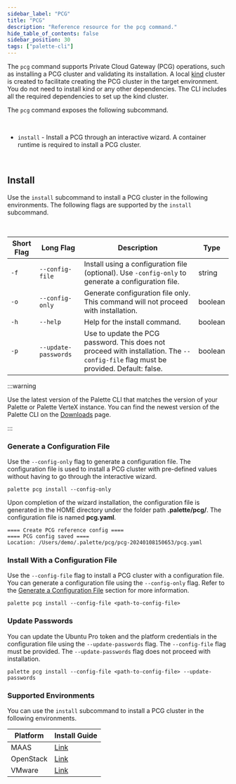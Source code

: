 ```yaml
---
sidebar_label: "PCG"
title: "PCG"
description: "Reference resource for the pcg command."
hide_table_of_contents: false
sidebar_position: 30
tags: ["palette-cli"]
---
```


The `pcg` command supports Private Cloud Gateway (PCG) operations, such as installing a PCG cluster and validating its installation. A local [kind](https://kind.sigs.k8s.io/) cluster is created to facilitate creating the PCG cluster in the target environment. You do not need to install kind or any other dependencies. The CLI includes all the required dependencies to set up the kind cluster.  


The `pcg` command exposes the following subcommand.

  <br />

  * `install` - Install a PCG through an interactive wizard. A container runtime is required to install a PCG cluster.


<br />

## Install

Use the `install` subcommand to install a PCG cluster in the following environments. The following flags are supported by the `install` subcommand.

<br />

  | **Short Flag** | **Long Flag**              | **Description**                                                              | **Type**    |
  |------------|------------------------|--------------------------------------------------------------------------|---------|
  | `-f`       | `--config-file`      |  Install using a configuration file (optional). Use `-config-only` to generate a configuration file.  | string  |
  | `-o`       | `--config-only`      | Generate configuration file only. This command will not proceed with installation.     | boolean    |
  | `-h`       | `--help`             | Help for the install command.                                              | boolean |
  | `-p`       | `--update-passwords` | Use to update the PCG password. This does not proceed with installation. The `--config-file` flag must be provided. Default: false. | boolean |


:::warning

Use the latest version of the Palette CLI that matches the version of your Palette or Palette VerteX instance. You can find the newest version of the Palette CLI on the [Downloads](../../spectro-downloads.md#palette-cli) page.

:::

### Generate a Configuration File

Use the `--config-only` flag to generate a configuration file. The configuration file is used to install a PCG cluster with pre-defined values without having to go through the interactive wizard. 


```shell
palette pcg install --config-only
```

Upon completion of the wizard installation, the configuration file is generated in the HOME directory under the folder path **.palette/pcg/**. The configuration file is named **pcg.yaml**. 



```shell hideClipboard
==== Create PCG reference config ====
==== PCG config saved ====
Location: /Users/demo/.palette/pcg/pcg-20240108150653/pcg.yaml
```


### Install With a Configuration File

Use the `--config-file` flag to install a PCG cluster with a configuration file. You can generate a configuration file using the `--config-only` flag. Refer to the [Generate a Configuration File](#generate-a-configuration-file) section for more information.

```shell
palette pcg install --config-file <path-to-config-file>
```


### Update Passwords

You can update the Ubuntu Pro token and the platform credentials in the configuration file using the `--update-passwords` flag. The `--config-file` flag must be provided. The `--update-passwords` flag does not proceed with installation. 

```shell
palette pcg install --config-file <path-to-config-file> --update-passwords
```


### Supported Environments

You can use the `install` subcommand to install a PCG cluster in the following environments.


| **Platform** | **Install Guide** |
|---|---|
| MAAS | [Link](../../clusters/data-center/maas/install-manage-maas-pcg.md#install-pcg) |
| OpenStack | [Link](../../clusters/data-center/openstack.md#installing-private-cloud-gateway---openstack) |
| VMware | [Link](../../clusters/data-center/vmware.md#create-vmware-cloud-gateway) |


